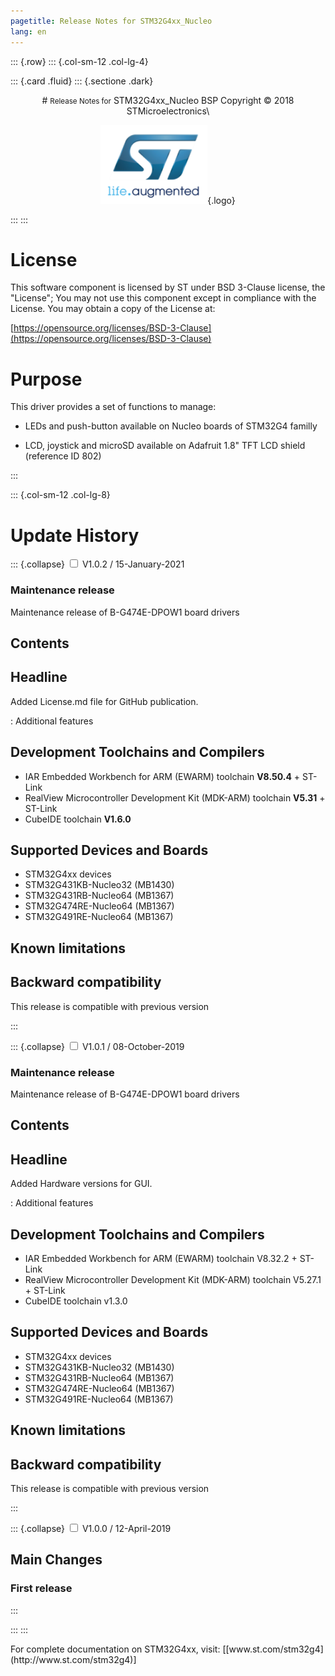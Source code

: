 ```yaml
---
pagetitle: Release Notes for STM32G4xx_Nucleo
lang: en
---
```


::: {.row}
::: {.col-sm-12 .col-lg-4}

::: {.card .fluid}
::: {.sectione .dark}
<center>
# <small>Release Notes for</small> STM32G4xx_Nucleo BSP
Copyright &copy; 2018 STMicroelectronics\
    
[![ST logo](_htmresc/st_logo.png)](https://www.st.com){.logo}
</center>
:::
:::

# License

This software component is licensed by ST under BSD 3-Clause license, the "License"; You may not use this component except in compliance with the License. You may obtain a copy of the License at:

[https://opensource.org/licenses/BSD-3-Clause](https://opensource.org/licenses/BSD-3-Clause)

# Purpose

This driver provides a set of functions to manage:

- LEDs and push-button available on Nucleo boards of STM32G4 familly

- LCD, joystick and microSD available on Adafruit 1.8" TFT LCD shield (reference ID 802)

:::

::: {.col-sm-12 .col-lg-8}
# Update History
::: {.collapse}
<input type="checkbox" id="collapse-section3" aria-hidden="true">
<label for="collapse-section3" aria-hidden="true">V1.0.2 / 15-January-2021</label>
<div>			

### Maintenance release

Maintenance release of B-G474E-DPOW1 board drivers


## Contents

  Headline
  --------
  Added License.md file for GitHub publication.

  : Additional features

## Development Toolchains and Compilers
- IAR Embedded Workbench for ARM (EWARM) toolchain **V8.50.4** + ST-Link
- RealView Microcontroller Development Kit (MDK-ARM) toolchain **V5.31** + ST-Link
- CubeIDE toolchain **V1.6.0**

## Supported Devices and Boards
- STM32G4xx devices
- STM32G431KB-Nucleo32 (MB1430)
- STM32G431RB-Nucleo64 (MB1367)
- STM32G474RE-Nucleo64 (MB1367)
- STM32G491RE-Nucleo64 (MB1367)
 
## Known limitations

## Backward compatibility

This release is compatible with previous version

</div>
:::

::: {.collapse}
<input type="checkbox" id="collapse-section2" aria-hidden="true">
<label for="collapse-section2" aria-hidden="true">V1.0.1 / 08-October-2019</label>
<div>			

### Maintenance release

Maintenance release of B-G474E-DPOW1 board drivers


## Contents

  Headline
  --------
  Added Hardware versions for GUI.

  : Additional features

## Development Toolchains and Compilers
- IAR Embedded Workbench for ARM (EWARM) toolchain V8.32.2 + ST-Link
- RealView Microcontroller Development Kit (MDK-ARM) toolchain V5.27.1 + ST-Link
- CubeIDE toolchain v1.3.0

## Supported Devices and Boards
- STM32G4xx devices
- STM32G431KB-Nucleo32 (MB1430)
- STM32G431RB-Nucleo64 (MB1367)
- STM32G474RE-Nucleo64 (MB1367)
- STM32G491RE-Nucleo64 (MB1367)
 
## Known limitations

## Backward compatibility

This release is compatible with previous version

</div>
:::

::: {.collapse}
<input type="checkbox" id="collapse-section1" aria-hidden="true">
<label for="collapse-section1" aria-hidden="true">V1.0.0 / 12-April-2019</label>
<div>			

## Main Changes

### First release

</div>
:::

:::
:::

<footer class="sticky">
For complete documentation on STM32G4xx, visit: [[www.st.com/stm32g4](http://www.st.com/stm32g4)]
</footer>
